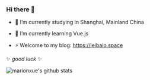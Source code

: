 ### Hi there 👋

- 🔭 I’m currently studying in Shanghai, Mainland China
- 🌱 I’m currently learning Vue.js 

- ⚡ Welcome to my blog: https://leibaio.space

✨ _good luck_ ✨

![marionxue's github stats](https://github-readme-stats.vercel.app/api?username=leibaio&theme=radical) 
<!--
**leibaio/leibaio** is a ✨ _special_ ✨ repository because its `README.md` (this file) appears on your GitHub profile.
- 🔭 I’m currently studying in Shanghai, Mainland China
- 🌱 I’m currently learning Vue.js 
- ⚡ Welcome to my website: https://leibaio.space
-->
